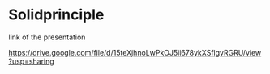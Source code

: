 # Solidprinciple


link of the presentation

https://drive.google.com/file/d/15teXjhnoLwPkOJ5ii678ykXSflgvRGRU/view?usp=sharing
